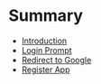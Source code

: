 # Summary

* [Introduction](README.md)
* [Login Prompt](prompt.md)
* [Redirect to Google](redirect.md)
* [Register App](register.md)
